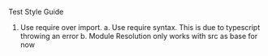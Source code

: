 Test Style Guide

1. Use require over import.
  a. Use require syntax. This is due to typescript throwing an error
  b. Module Resolution only works with src as base for now